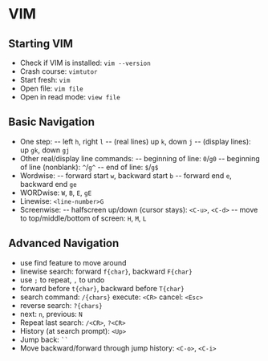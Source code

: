 # VIM

## Starting VIM
- Check if VIM is installed: `vim --version`
- Crash course: `vimtutor`
- Start fresh: `vim`
- Open file: `vim file`
- Open in read mode: `view file`

## Basic Navigation
- One step:
-- left `h`, right `l`
-- (real lines) up `k`, down `j`
-- (display lines): up `gk`, down `gj`
- Other real/display line commands:
-- beginning of line: `0`/`g0`
-- beginning of line (nonblank): `^`/`g^`
-- end of line: `$`/`g$`
- Wordwise:
-- forward start `w`, backward start `b`
-- forward end `e`, backward end `ge`
- WORDwise: `W`, `B`, `E`, `gE`
- Linewise: `<line-number>G`
- Screenwise:
-- halfscreen up/down (cursor stays): `<C-u>`, `<C-d>`
-- move to top/middle/bottom of screen: `H`, `M`, `L`

## Advanced Navigation
- use find feature to move around
- linewise search: forward `f{char}`, backward `F{char}`
- use `;` to repeat, `,` to undo
- forward before `t{char}`, backward before `T{char}`
- search command: `/{chars}` execute: `<CR>` cancel: `<Esc>`
- reverse search: `?{chars}`
- next: `n`, previous: `N`
- Repeat last search: `/<CR>`, `?<CR>`
- History (at search prompt): `<Up>`
- Jump back: ``` `` ```
- Move backward/forward through jump history: `<C-o>`, `<C-i>`
